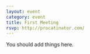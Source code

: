 ```yaml
---
layout: event
category: event
title: First Meeting
rsvp: http://procatinator.com/
---
```


You should add things here.
